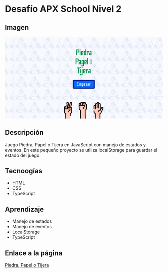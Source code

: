 # Desafío APX School Nivel 2
## Imagen
![Piedra, Papel o Tijera](./Screenshot.png)
## Descripción
Juego Piedra, Papel o Tijera en JavaScript con manejo de estados y eventos.
En este pequeño proyecto se utiliza localStorage para guardar el estado del juego.

## Tecnoogías
- HTML
- CSS
- TypeScript

## Aprendizaje
- Manejo de estados
- Manejo de eventos
- LocalStorage
- TypeScript

## Enlace a la página
[Piedra, Papel o Tijera](https://ppt-game.netlify.app/)